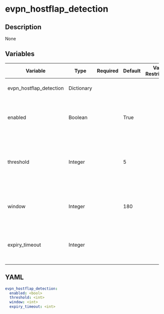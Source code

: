 # evpn_hostflap_detection

## Description

None

## Variables

| Variable | Type | Required | Default | Value Restrictions | Description |
| -------- | ---- | -------- | ------- | ------------------ | ----------- |
| evpn_hostflap_detection | Dictionary |  |  |  | EVPN Host Flapping Settings |
|   enabled | Boolean |  | True |  | If set to false it will disable EVPN host-flap detection |
|   threshold | Integer |  | 5 |  | Minimum number of MAC moves that indicate a MAC duplication issue |
|   window | Integer |  | 180 |  | Time (in seconds) to detect a MAC duplication issue |
|   expiry_timeout | Integer |  |  |  | Time (in seconds) to purge a MAC duplication issue |

## YAML

```yaml
evpn_hostflap_detection:
  enabled: <bool>
  threshold: <int>
  window: <int>
  expiry_timeout: <int>
```